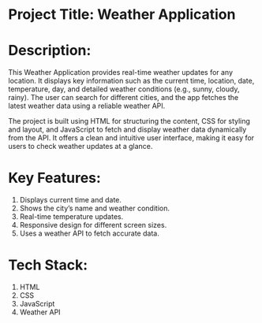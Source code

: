# Project Title: Weather Application

# Description:
This Weather Application provides real-time weather updates for any location. It displays key information such as the current time, location, date, temperature, day, and detailed weather conditions (e.g., sunny, cloudy, rainy). The user can search for different cities, and the app fetches the latest weather data using a reliable weather API.

The project is built using HTML for structuring the content, CSS for styling and layout, and JavaScript to fetch and display weather data dynamically from the API. It offers a clean and intuitive user interface, making it easy for users to check weather updates at a glance.

# Key Features:
1. Displays current time and date.
2. Shows the city’s name and weather condition.
3. Real-time temperature updates.
4. Responsive design for different screen sizes.
5. Uses a weather API to fetch accurate data.

# Tech Stack:
1. HTML
2. CSS
3. JavaScript
4. Weather API
